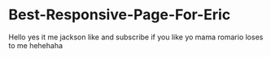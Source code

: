 # Best-Responsive-Page-For-Eric
Hello yes it me jackson like and subscribe if you like yo mama romario loses to me hehehaha
